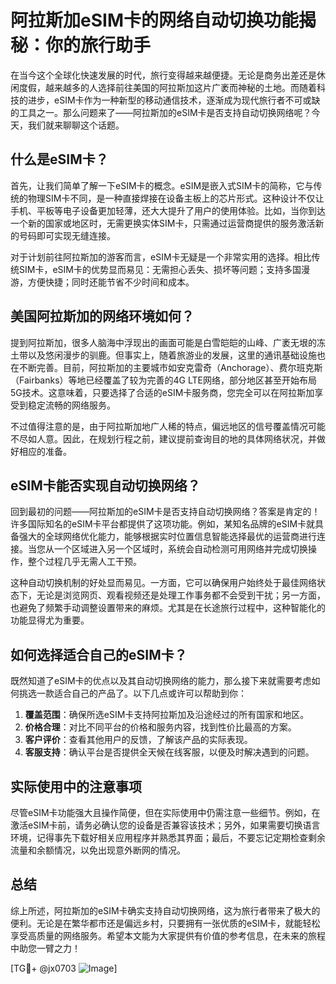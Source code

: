# 阿拉斯加eSIM卡的网络自动切换功能揭秘：你的旅行助手

在当今这个全球化快速发展的时代，旅行变得越来越便捷。无论是商务出差还是休闲度假，越来越多的人选择前往美国的阿拉斯加这片广袤而神秘的土地。而随着科技的进步，eSIM卡作为一种新型的移动通信技术，逐渐成为现代旅行者不可或缺的工具之一。那么问题来了——阿拉斯加的eSIM卡是否支持自动切换网络呢？今天，我们就来聊聊这个话题。

## 什么是eSIM卡？

首先，让我们简单了解一下eSIM卡的概念。eSIM是嵌入式SIM卡的简称，它与传统的物理SIM卡不同，是一种直接焊接在设备主板上的芯片形式。这种设计不仅让手机、平板等电子设备更加轻薄，还大大提升了用户的使用体验。比如，当你到达一个新的国家或地区时，无需更换实体SIM卡，只需通过运营商提供的服务激活新的号码即可实现无缝连接。

对于计划前往阿拉斯加的游客而言，eSIM卡无疑是一个非常实用的选择。相比传统SIM卡，eSIM卡的优势显而易见：无需担心丢失、损坏等问题；支持多国漫游，方便快捷；同时还能节省不少时间和成本。

## 美国阿拉斯加的网络环境如何？

提到阿拉斯加，很多人脑海中浮现出的画面可能是白雪皑皑的山峰、广袤无垠的冻土带以及悠闲漫步的驯鹿。但事实上，随着旅游业的发展，这里的通讯基础设施也在不断完善。目前，阿拉斯加的主要城市如安克雷奇（Anchorage）、费尔班克斯（Fairbanks）等地已经覆盖了较为完善的4G LTE网络，部分地区甚至开始布局5G技术。这意味着，只要选择了合适的eSIM卡服务商，您完全可以在阿拉斯加享受到稳定流畅的网络服务。

不过值得注意的是，由于阿拉斯加地广人稀的特点，偏远地区的信号覆盖情况可能不尽如人意。因此，在规划行程之前，建议提前查询目的地的具体网络状况，并做好相应的准备。

## eSIM卡能否实现自动切换网络？

回到最初的问题——阿拉斯加的eSIM卡是否支持自动切换网络？答案是肯定的！许多国际知名的eSIM卡平台都提供了这项功能。例如，某知名品牌的eSIM卡就具备强大的全球网络优化能力，能够根据实时位置信息智能选择最优的运营商进行连接。当您从一个区域进入另一个区域时，系统会自动检测可用网络并完成切换操作，整个过程几乎无需人工干预。

这种自动切换机制的好处显而易见。一方面，它可以确保用户始终处于最佳网络状态下，无论是浏览网页、观看视频还是处理工作事务都不会受到干扰；另一方面，也避免了频繁手动调整设置带来的麻烦。尤其是在长途旅行过程中，这种智能化的功能显得尤为重要。

## 如何选择适合自己的eSIM卡？

既然知道了eSIM卡的优点以及其自动切换网络的能力，那么接下来就需要考虑如何挑选一款适合自己的产品了。以下几点或许可以帮助到你：

1. **覆盖范围**：确保所选eSIM卡支持阿拉斯加及沿途经过的所有国家和地区。
2. **价格合理**：对比不同平台的价格和服务内容，找到性价比最高的方案。
3. **客户评价**：查看其他用户的反馈，了解该产品的实际表现。
4. **客服支持**：确认平台是否提供全天候在线客服，以便及时解决遇到的问题。

## 实际使用中的注意事项

尽管eSIM卡功能强大且操作简便，但在实际使用中仍需注意一些细节。例如，在激活eSIM卡前，请务必确认您的设备是否兼容该技术；另外，如果需要切换语言环境，记得事先下载好相关应用程序并熟悉其界面；最后，不要忘记定期检查剩余流量和余额情况，以免出现意外断网的情况。

## 总结

综上所述，阿拉斯加的eSIM卡确实支持自动切换网络，这为旅行者带来了极大的便利。无论是在繁华都市还是偏远乡村，只要拥有一张优质的eSIM卡，就能轻松享受高质量的网络服务。希望本文能为大家提供有价值的参考信息，在未来的旅程中助您一臂之力！

[TG💪+ @jx0703 ![Image](https://github.com/user-attachments/assets/dbca1d08-cadb-493c-b0ec-ad6f7a83f270)]